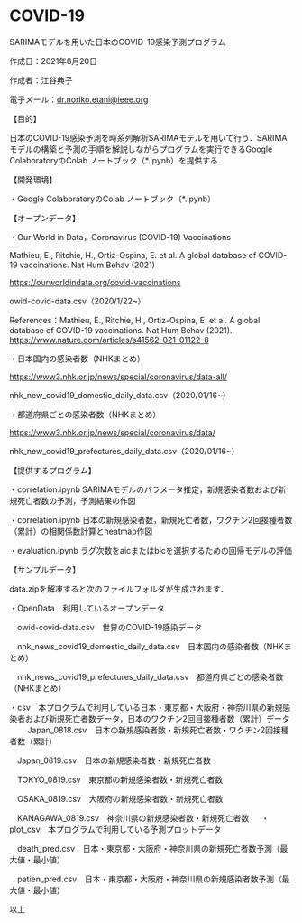 # COVID-19
SARIMAモデルを用いた日本のCOVID-19感染予測プログラム

作成日：2021年8月20日

作成者：江谷典子

電子メール：dr.noriko.etani@ieee.org


【目的】

日本のCOVID-19感染予測を時系列解析SARIMAモデルを用いて行う．SARIMAモデルの構築と予測の手順を解説しながらプログラムを実行できるGoogle ColaboratoryのColab ノートブック（*.ipynb）を提供する．

【開発環境】

・Google ColaboratoryのColab ノートブック（*.ipynb）

【オープンデータ】

・Our World in Data，Coronavirus (COVID-19) Vaccinations

Mathieu, E., Ritchie, H., Ortiz-Ospina, E. et al. A global database of COVID-19 vaccinations. Nat Hum Behav (2021)

https://ourworldindata.org/covid-vaccinations

owid-covid-data.csv（2020/1/22~）

References：Mathieu, E., Ritchie, H., Ortiz-Ospina, E. et al. A global database of COVID-19 vaccinations. Nat Hum Behav (2021). https://www.nature.com/articles/s41562-021-01122-8


・日本国内の感染者数（NHKまとめ）

https://www3.nhk.or.jp/news/special/coronavirus/data-all/

nhk_new_covid19_domestic_daily_data.csv（2020/01/16~）


・都道府県ごとの感染者数（NHKまとめ）

https://www3.nhk.or.jp/news/special/coronavirus/data/

nhk_new_covid19_prefectures_daily_data.csv（2020/01/16~）

【提供するプログラム】

・correlation.ipynb SARIMAモデルのパラメータ推定，新規感染者数および新規死亡者数の予測，予測結果の作図

・correlation.ipynb 日本の新規感染者数，新規死亡者数，ワクチン2回接種者数（累計）の相関係数計算とheatmap作図

・evaluation.ipynb ラグ次数をaicまたはbicを選択するための回帰モデルの評価

【サンプルデータ】

data.zipを解凍すると次のファイルフォルダが生成されます．

・OpenData　利用しているオープンデータ

　owid-covid-data.csv　世界のCOVID-19感染データ
 
　nhk_news_covid19_domestic_daily_data.csv　日本国内の感染者数（NHKまとめ）
 
　nhk_news_covid19_prefectures_daily_data.csv　都道府県ごとの感染者数（NHKまとめ）
  
・csv　本プログラムで利用している日本・東京都・大阪府・神奈川県の新規感染者および新規死亡者数データ，日本のワクチン2回目接種者数（累計）データ
　
　Japan_0818.csv　日本の新規感染者数・新規死亡者数・ワクチン2回接種者数（累計）
  
　Japan_0819.csv　日本の新規感染者数・新規死亡者数
  
　TOKYO_0819.csv　東京都の新規感染者数・新規死亡者数
  
　OSAKA_0819.csv　大阪府の新規感染者数・新規死亡者数
  
　KANAGAWA_0819.csv　神奈川県の新規感染者数・新規死亡者数
　
・plot_csv　本プログラムで利用している予測プロットデータ

　death_pred.csv　日本・東京都・大阪府・神奈川県の新規死亡者数予測（最大値・最小値）
 
　patien_pred.csv　日本・東京都・大阪府・神奈川県の新規感染者数予測（最大値・最小値）
　

以上

